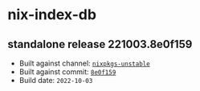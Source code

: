 # nix-index-db
## standalone release 221003.8e0f159
- Built against channel: [`nixpkgs-unstable`](https://github.com/nixos/nixpkgs/tree/nixpkgs-unstable)
- Built against commit: [`8e0f159`](https://github.com/NixOS/nixpkgs/commit/8e0f159ff2d17faabbce0d60b14f50710e882eab)
- Build date: `2022-10-03`
